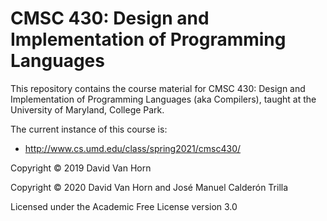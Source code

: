 # CMSC 430: Design and Implementation of Programming Languages

This repository contains the course material for CMSC 430: Design and
Implementation of Programming Languages (aka Compilers), taught at the
University of Maryland, College Park.

The current instance of this course is:

* http://www.cs.umd.edu/class/spring2021/cmsc430/

Copyright © 2019 David Van Horn

Copyright © 2020 David Van Horn and José Manuel Calderón Trilla

Licensed under the Academic Free License version 3.0
